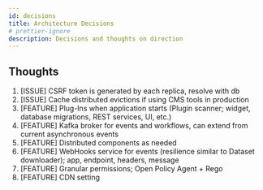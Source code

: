 ```yaml
---
id: decisions
title: Architecture Decisions
# prettier-ignore
description: Decisions and thoughts on direction
---
```


## Thoughts

1. [ISSUE] CSRF token is generated by each replica, resolve with db
2. [ISSUE] Cache distributed evictions if using CMS tools in production
3. [FEATURE] Plug-Ins when application starts (Plugin scanner; widget, database migrations, REST services, UI, etc.)
4. [FEATURE] Kafka broker for events and workflows, can extend from current asynchronous events
5. [FEATURE] Distributed components as needed
6. [FEATURE] WebHooks service for events (resilience similar to Dataset downloader); app, endpoint, headers, message
7. [FEATURE] Granular permissions; Open Policy Agent + Rego
8. [FEATURE] CDN setting
